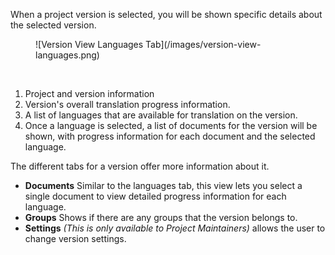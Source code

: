 When a project version is selected, you will be shown specific details about the selected version.
<figure>
![Version View Languages Tab](/images/version-view-languages.png)
</figure>
<br>

1. Project and version information
2. Version's overall translation progress information.
3. A list of languages that are available for translation on the version.
4. Once a language is selected, a list of documents for the version will be shown, with progress information for each document and the selected language.

The different tabs for a version offer more information about it.

- **Documents** Similar to the languages tab, this view lets you select a single document to view detailed progress information for each language.
- **Groups** Shows if there are any groups that the version belongs to.
- **Settings** _(This is only available to Project Maintainers)_ allows the user to change version settings.